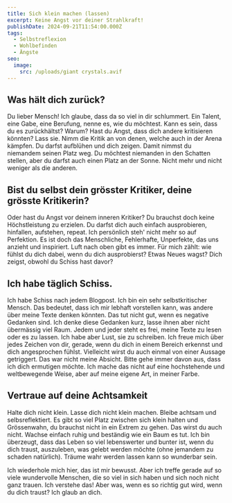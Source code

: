 ```yaml
---
title: Sich klein machen (lassen)
excerpt: Keine Angst vor deiner Strahlkraft!
publishDate: 2024-09-21T11:54:00.000Z
tags:
  - Selbstreflexion
  - Wohlbefinden
  - Ängste
seo:
  image:
    src: /uploads/giant crystals.avif
---
```

## Was hält dich zurück?

Du lieber Mensch! Ich glaube, dass da so viel in dir schlummert. Ein Talent, eine Gabe, eine Berufung, nenne es, wie du möchtest. Kann es sein, dass du es zurückhältst? Warum? Hast du Angst, dass dich andere kritisieren könnten? Lass sie. Nimm die Kritik an von denen, welche auch in der Arena kämpfen. Du darfst aufblühen und dich zeigen. Damit nimmst du niemandem seinen Platz weg. Du möchtest niemanden in den Schatten stellen, aber du darfst auch einen Platz an der Sonne. Nicht mehr und nicht weniger als die anderen.



## Bist du selbst dein grösster Kritiker, deine grösste Kritikerin?

Oder hast du Angst vor deinem inneren Kritiker? Du brauchst doch keine Höchstleistung zu erzielen. Du darfst dich auch einfach ausprobieren, hinfallen, aufstehen, repeat. Ich persönlich steh' nicht mehr so auf Perfektion. Es ist doch das Menschliche, Fehlerhafte, Unperfekte, das uns anzieht und inspiriert. Luft nach oben gibt es immer. Für mich zählt: wie fühlst du dich dabei, wenn du dich ausprobierst? Etwas Neues wagst? Dich zeigst, obwohl du Schiss hast davor? 

## Ich habe täglich Schiss.

Ich habe Schiss nach jedem Blogpost. Ich bin ein sehr selbstkritischer Mensch. Das bedeutet, dass ich mir lebhaft vorstellen kann, was andere über meine Texte denken könnten. Das tut nicht gut, wenn es negative Gedanken sind. Ich denke diese Gedanken kurz, lasse ihnen aber nicht übermässig viel Raum. Jedem und jeder steht es frei, meine Texte zu lesen oder es zu lassen. Ich habe aber Lust, sie zu schreiben. Ich freue mich über jedes Zeichen von dir, gerade, wenn du dich in einem Bereich erkennst und dich angesprochen fühlst. Vielleicht wirst du auch einmal von einer Aussage getriggert. Das war nicht meine Absicht. Bitte gehe immer davon aus, dass ich dich ermutigen möchte. Ich mache das nicht auf eine hochstehende und weltbewegende Weise, aber auf meine eigene Art, in meiner Farbe. 



## Vertraue auf deine Achtsamkeit

Halte dich nicht klein. Lasse dich nicht klein machen. Bleibe achtsam und selbsreflektiert. Es gibt so viel Platz zwischen sich klein halten und Grössenwahn, du brauchst nicht in ein Extrem zu gehen. Das wirst du auch nicht. Wachse einfach ruhig und beständig wie ein Baum es tut. Ich bin überzeugt, dass das Leben so viel lebenswerter und bunter ist, wenn du dich traust, auszuleben, was gelebt werden möchte (ohne jemandem zu schaden natürlich). Träume wahr werden lassen kann so wunderbar sein.

Ich wiederhole mich hier, das ist mir bewusst. Aber ich treffe gerade auf so viele wundervolle Menschen, die so viel in sich haben und sich noch nicht ganz trauen. Ich verstehe das! Aber was, wenn es so richtig gut wird, wenn du dich traust? Ich glaub an dich.
